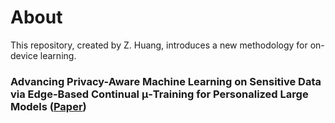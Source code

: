 # About
This repository, created by Z. Huang, introduces a new methodology for on-device learning.

### Advancing Privacy-Aware Machine Learning on Sensitive Data via Edge-Based Continual μ-Training for Personalized Large Models ([Paper](https://url.au.m.mimecastprotect.com/s/zSiCCWLVXkUzPVprLi6V9Ty?domain=medrxiv.org))
